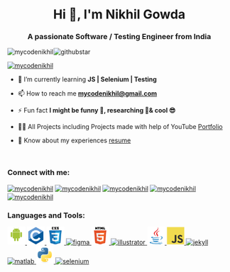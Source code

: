 <!--
**mycodenikhil/mycodenikhil** is a ✨ _special_ ✨ repository because its `README.md` (this file) appears on your GitHub profile.

Here are some ideas to get you started:

- 🔭 I’m currently working on ...
- 🌱 I’m currently learning ...
- 👯 I’m looking to collaborate on ...
- 🤔 I’m looking for help with ...
- 💬 Ask me about ...
- 📫 How to reach me: ...
- 😄 Pronouns: ...
- ⚡ Fun fact: ...
-->

<h1 align="center">Hi 👋, I'm Nikhil Gowda</h1>
<h3 align="center">A passionate Software / Testing Engineer from India</h3>

<img align="right" alt="githubstar" width="400" src="https://github.com/mycodenikhil/myprofile/blob/main/img/GitHubStarsLogo.gif?raw=true">

<p align="left"> <img src="https://komarev.com/ghpvc/?username=mycodenikhil&label=Profile%20views&color=0e75b6&style=flat" alt="mycodenikhil" /> </p>

<p align="left"> <a href="https://twitter.com/mycodenikhil" target="blank"><img src="https://img.shields.io/twitter/follow/mycodenikhil?logo=twitter&style=for-the-badge" alt="mycodenikhil" /></a> </p>

- 🌱 I’m currently learning **JS | Selenium | Testing**

- 📫 How to reach me **mycodenikhil@gmail.com**

- ⚡ Fun fact **I might be funny 🤣, researching 🧐& cool 😎**

- 👨‍💻 All Projects including Projects made with help of YouTube 
<a href="https://oia.bio/mycodenikhilportfolio" target="blank">Portfolio</a>
 
- 📄 Know about my experiences 
<a href="https://mycodenikhil.pages.dev/cv.pdf" target="blank">resume</a>

<!--
- 📝 I regularly write articles on 
<a href="#" target="blank">thewebsurfer</a>
-->

<br>

<h3 align="left">Connect with me:</h3>
<p align="left">
  
<a href="https://twitter.com/mycodenikhil" target="blank"><img align="center" src="https://raw.githubusercontent.com/rahuldkjain/github-profile-readme-generator/master/src/images/icons/Social/twitter.svg" alt="mycodenikhil" height="30" width="40" /></a>
<a href="https://linkedin.com/in/mycodenikhil" target="blank"><img align="center" src="https://raw.githubusercontent.com/rahuldkjain/github-profile-readme-generator/master/src/images/icons/Social/linked-in-alt.svg" alt="mycodenikhil" height="30" width="40" /></a>
<a href="https://fb.com/mycodenikhil" target="blank"><img align="center" src="https://raw.githubusercontent.com/rahuldkjain/github-profile-readme-generator/master/src/images/icons/Social/facebook.svg" alt="mycodenikhil" height="30" width="40" /></a>
<a href="https://instagram.com/mycodenikhil" target="blank"><img align="center" src="https://raw.githubusercontent.com/rahuldkjain/github-profile-readme-generator/master/src/images/icons/Social/instagram.svg" alt="mycodenikhil" height="30" width="40" /></a>
<a href="https://discord.gg/mycodenikhil" target="blank"><img align="center" src="https://raw.githubusercontent.com/rahuldkjain/github-profile-readme-generator/master/src/images/icons/Social/discord.svg" alt="mycodenikhil" height="30" width="40" /></a>


<h3 align="left">Languages and Tools:</h3>
<p align="left"> <a href="https://developer.android.com" target="_blank" rel="noreferrer"> <img src="https://raw.githubusercontent.com/devicons/devicon/master/icons/android/android-original-wordmark.svg" alt="android" width="40" height="40"/> </a> <a href="https://www.cprogramming.com/" target="_blank" rel="noreferrer"> <img src="https://raw.githubusercontent.com/devicons/devicon/master/icons/c/c-original.svg" alt="c" width="40" height="40"/> </a> <a href="https://www.w3schools.com/cpp/" target="_blank" rel="noreferrer"> <img src="https://raw.githubusercontent.com/devicons/devicon/master/icons/css3/css3-original-wordmark.svg" alt="css3" width="40" height="40"/> </a> <a href="https://www.figma.com/" target="_blank" rel="noreferrer"> <img src="https://www.vectorlogo.zone/logos/figma/figma-icon.svg" alt="figma" width="40" height="40"/> </a> <a href="https://www.w3.org/html/" target="_blank" rel="noreferrer"> <img src="https://raw.githubusercontent.com/devicons/devicon/master/icons/html5/html5-original-wordmark.svg" alt="html5" width="40" height="40"/> </a> <a href="https://www.adobe.com/in/products/illustrator.html" target="_blank" rel="noreferrer"> <img src="https://www.vectorlogo.zone/logos/adobe_illustrator/adobe_illustrator-icon.svg" alt="illustrator" width="40" height="40"/> </a> <a href="https://www.java.com" target="_blank" rel="noreferrer"> <img src="https://raw.githubusercontent.com/devicons/devicon/master/icons/java/java-original.svg" alt="java" width="40" height="40"/> </a> <a href="https://developer.mozilla.org/en-US/docs/Web/JavaScript" target="_blank" rel="noreferrer"> <img src="https://raw.githubusercontent.com/devicons/devicon/master/icons/javascript/javascript-original.svg" alt="javascript" width="40" height="40"/> </a> <a href="https://jekyllrb.com/" target="_blank" rel="noreferrer"> <img src="https://www.vectorlogo.zone/logos/jekyllrb/jekyllrb-icon.svg" alt="jekyll" width="40" height="40"/> </a> <a href="https://www.mathworks.com/" target="_blank" rel="noreferrer"> <img src="https://upload.wikimedia.org/wikipedia/commons/2/21/Matlab_Logo.png" alt="matlab" width="40" height="40"/> </a> <a href="https://www.python.org" target="_blank" rel="noreferrer"> <img src="https://raw.githubusercontent.com/devicons/devicon/master/icons/python/python-original.svg" alt="python" width="40" height="40"/> </a> <a href="https://www.selenium.dev" target="_blank" rel="noreferrer"> <img src="https://raw.githubusercontent.com/detain/svg-logos/780f25886640cef088af994181646db2f6b1a3f8/svg/selenium-logo.svg" alt="selenium" width="40" height="40"/> </a> </p>

<br>
